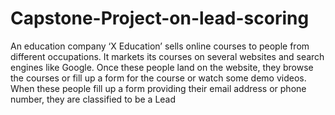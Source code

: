 # Capstone-Project-on-lead-scoring
An education company ‘X Education’ sells online courses to people from different occupations. It markets its courses on several websites and search engines like Google. Once these people land on the website, they browse the courses or fill up a form for the course or watch some demo videos. When these people fill up a form providing their email address or phone number, they are classified to be a Lead
